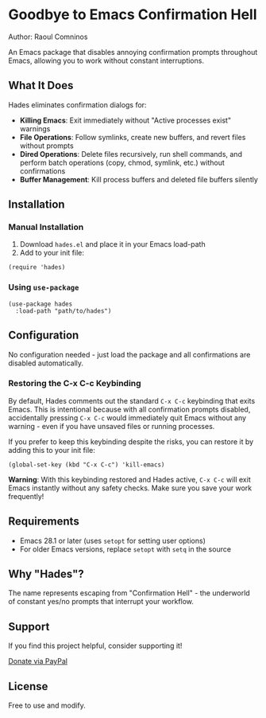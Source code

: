 # Goodbye to Emacs Confirmation Hell

Author: Raoul Comninos

An Emacs package that disables annoying confirmation prompts throughout Emacs, allowing you to work without constant interruptions.

## What It Does

Hades eliminates confirmation dialogs for:

- **Killing Emacs**: Exit immediately without "Active processes exist" warnings
- **File Operations**: Follow symlinks, create new buffers, and revert files without prompts
- **Dired Operations**: Delete files recursively, run shell commands, and perform batch operations (copy, chmod, symlink, etc.) without confirmations
- **Buffer Management**: Kill process buffers and deleted file buffers silently

## Installation

### Manual Installation

1. Download `hades.el` and place it in your Emacs load-path
2. Add to your init file:

```elisp
(require 'hades)
```

### Using `use-package`

```elisp
(use-package hades
  :load-path "path/to/hades")
```

## Configuration

No configuration needed - just load the package and all confirmations are disabled automatically.

### Restoring the C-x C-c Keybinding

By default, Hades comments out the standard `C-x C-c` keybinding that exits Emacs. This is intentional because with all confirmation prompts disabled, accidentally pressing `C-x C-c` would immediately quit Emacs without any warning - even if you have unsaved files or running processes.

If you prefer to keep this keybinding despite the risks, you can restore it by adding this to your init file:

```elisp
(global-set-key (kbd "C-x C-c") 'kill-emacs)
```

**Warning**: With this keybinding restored and Hades active, `C-x C-c` will exit Emacs instantly without any safety checks. Make sure you save your work frequently!

## Requirements

- Emacs 28.1 or later (uses `setopt` for setting user options)
- For older Emacs versions, replace `setopt` with `setq` in the source

## Why "Hades"?

The name represents escaping from "Confirmation Hell" - the underworld of constant yes/no prompts that interrupt your workflow.

## Support

If you find this project helpful, consider supporting it!

[Donate via PayPal](https://www.paypal.com/paypalme/revrari)

## License

Free to use and modify.
